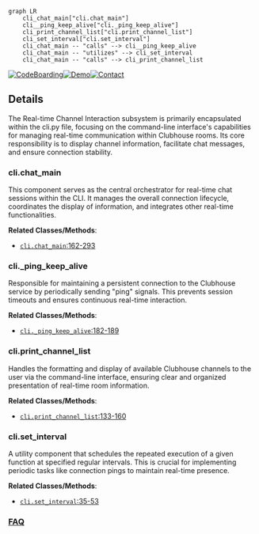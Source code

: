 ```mermaid
graph LR
    cli_chat_main["cli.chat_main"]
    cli__ping_keep_alive["cli._ping_keep_alive"]
    cli_print_channel_list["cli.print_channel_list"]
    cli_set_interval["cli.set_interval"]
    cli_chat_main -- "calls" --> cli__ping_keep_alive
    cli_chat_main -- "utilizes" --> cli_set_interval
    cli_chat_main -- "calls" --> cli_print_channel_list
```

[![CodeBoarding](https://img.shields.io/badge/Generated%20by-CodeBoarding-9cf?style=flat-square)](https://github.com/CodeBoarding/GeneratedOnBoardings)[![Demo](https://img.shields.io/badge/Try%20our-Demo-blue?style=flat-square)](https://www.codeboarding.org/demo)[![Contact](https://img.shields.io/badge/Contact%20us%20-%20contact@codeboarding.org-lightgrey?style=flat-square)](mailto:contact@codeboarding.org)

## Details

The Real-time Channel Interaction subsystem is primarily encapsulated within the cli.py file, focusing on the command-line interface's capabilities for managing real-time communication within Clubhouse rooms. Its core responsibility is to display channel information, facilitate chat messages, and ensure connection stability.

### cli.chat_main
This component serves as the central orchestrator for real-time chat sessions within the CLI. It manages the overall connection lifecycle, coordinates the display of information, and integrates other real-time functionalities.


**Related Classes/Methods**:

- <a href="https://github.com/stypr/clubhouse-py/blob/master/cli.py#L162-L293" target="_blank" rel="noopener noreferrer">`cli.chat_main`:162-293</a>


### cli._ping_keep_alive
Responsible for maintaining a persistent connection to the Clubhouse service by periodically sending "ping" signals. This prevents session timeouts and ensures continuous real-time interaction.


**Related Classes/Methods**:

- <a href="https://github.com/stypr/clubhouse-py/blob/master/cli.py#L182-L189" target="_blank" rel="noopener noreferrer">`cli._ping_keep_alive`:182-189</a>


### cli.print_channel_list
Handles the formatting and display of available Clubhouse channels to the user via the command-line interface, ensuring clear and organized presentation of real-time room information.


**Related Classes/Methods**:

- <a href="https://github.com/stypr/clubhouse-py/blob/master/cli.py#L133-L160" target="_blank" rel="noopener noreferrer">`cli.print_channel_list`:133-160</a>


### cli.set_interval
A utility component that schedules the repeated execution of a given function at specified regular intervals. This is crucial for implementing periodic tasks like connection pings to maintain real-time presence.


**Related Classes/Methods**:

- <a href="https://github.com/stypr/clubhouse-py/blob/master/cli.py#L35-L53" target="_blank" rel="noopener noreferrer">`cli.set_interval`:35-53</a>




### [FAQ](https://github.com/CodeBoarding/GeneratedOnBoardings/tree/main?tab=readme-ov-file#faq)